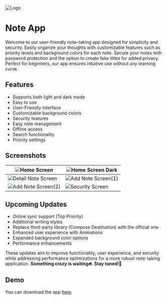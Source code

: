 
![Logo](https://github.com/shivam-raj12/Note_App/blob/master/app/src/main/ic_launcher-playstore.png)

# Note App

Welcome to our user-friendly note-taking app designed for simplicity and security. Easily organize your thoughts with customizable features such as priority levels and background colors for each note. Secure your notes with password protection and the option to create fake titles for added privacy. Perfect for beginners, our app ensures intuitive use without any learning curve.

## Features

- Supports both light and dark mode
- Easy to use
- User-Friendly interface
- Customizable background colors
- Security features
- Easy note management
- Offline access
- Search functionality
- Priority settings


## Screenshots



| ![Home Screen](https://github.com/shivam-raj12/Note_App/blob/master/assests/screenshots/Home%20Screen.png) | ![Home Screen Dark](https://github.com/shivam-raj12/Note_App/blob/master/assests/screenshots/Home%20Screen%20Dark.png) |
| ---------------------- | ---------------------- |
| ![Detail Note Screen](https://github.com/shivam-raj12/Note_App/blob/master/assests/screenshots/Detail%20Screen.png) | ![Add Note Screen(1)](https://github.com/shivam-raj12/Note_App/blob/master/assests/screenshots/Add%20Note%20Screen(1).png) |
| ![Add Note Screen(2)](https://github.com/shivam-raj12/Note_App/blob/master/assests/screenshots/Add%20Note%20Screen(2).png) | ![Security Screen](https://github.com/shivam-raj12/Note_App/blob/master/assests/screenshots/Security%20Screen.png) |





## Upcoming Updates

- Online sync support (Top Priority)
- Additional writing styles
- Replace third-party library (Compose Destination) with the official one
- Enhanced user experience with Animations
- Expanded background color options
- Performance enhancements

These updates aim to improve functionality, user experience, and security while addressing performance optimizations for a more robust note-taking application.
**Something crazy is waiting🔥. Stay tuned!🚀**

## Demo

You can download the app [here](https://github.com/shivam-raj12/Note_App/blob/master/assests/app/Note%20App.apk).

